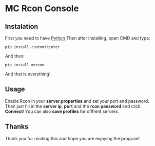 # MC Rcon Console

## Instalation
First you need to have [Python](https://python.org/)
Then after installing, open CMD and type:
```
pip install customtkinter
```
And then:
```
pip install mcrcon
```
And that is everything!

## Usage
Enable Rcon in your **server.properties** and set your port and password.
Then just fill in the **server ip**, **port** and the **rcon password** and click **Connect**!
You can also **save profiles** for diffrent servers.

## Thanks
Thank you for reading this and hope you are enjoying the program!

